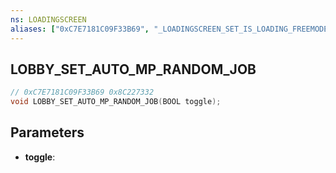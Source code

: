 ```yaml
---
ns: LOADINGSCREEN
aliases: ["0xC7E7181C09F33B69", "_LOADINGSCREEN_SET_IS_LOADING_FREEMODE"]
---
```

## LOBBY_SET_AUTO_MP_RANDOM_JOB

```c
// 0xC7E7181C09F33B69 0x8C227332
void LOBBY_SET_AUTO_MP_RANDOM_JOB(BOOL toggle);
```


## Parameters
* **toggle**: 

